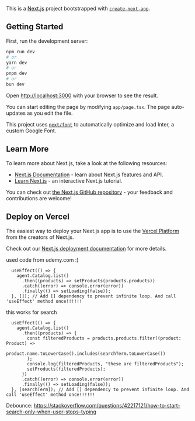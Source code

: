 This is a [Next.js](https://nextjs.org/) project bootstrapped with [`create-next-app`](https://github.com/vercel/next.js/tree/canary/packages/create-next-app).

## Getting Started

First, run the development server:

```bash
npm run dev
# or
yarn dev
# or
pnpm dev
# or
bun dev
```

Open [http://localhost:3000](http://localhost:3000) with your browser to see the result.

You can start editing the page by modifying `app/page.tsx`. The page auto-updates as you edit the file.

This project uses [`next/font`](https://nextjs.org/docs/basic-features/font-optimization) to automatically optimize and load Inter, a custom Google Font.

## Learn More

To learn more about Next.js, take a look at the following resources:

- [Next.js Documentation](https://nextjs.org/docs) - learn about Next.js features and API.
- [Learn Next.js](https://nextjs.org/learn) - an interactive Next.js tutorial.

You can check out [the Next.js GitHub repository](https://github.com/vercel/next.js/) - your feedback and contributions are welcome!

## Deploy on Vercel

The easiest way to deploy your Next.js app is to use the [Vercel Platform](https://vercel.com/new?utm_medium=default-template&filter=next.js&utm_source=create-next-app&utm_campaign=create-next-app-readme) from the creators of Next.js.

Check out our [Next.js deployment documentation](https://nextjs.org/docs/deployment) for more details.

used code from udemy.com :)

```
  useEffect(() => {
    agent.Catalog.list()
      .then((products) => setProducts(products.products))
      .catch((error) => console.error(error))
      .finally(() => setLoading(false));
  }, []); // Add [] dependency to prevent infinite loop. And call 'useEffect' method once!!!!!!
```

this works for search

```
  useEffect(() => {
    agent.Catalog.list()
      .then((products) => {
        const filteredProducts = products.products.filter((product: Product) =>
          product.name.toLowerCase().includes(searchTerm.toLowerCase())
        );
        console.log(filteredProducts, "these are filteredProducts");
        setProducts(filteredProducts);
      })
      .catch((error) => console.error(error))
      .finally(() => setLoading(false));
  }, [searchTerm]); // Add [] dependency to prevent infinite loop. And call 'useEffect' method once!!!!!!
```

Debounce:
https://stackoverflow.com/questions/42217121/how-to-start-search-only-when-user-stops-typing

